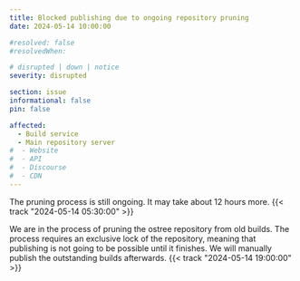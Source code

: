 ```yaml
---
title: Blocked publishing due to ongoing repository pruning
date: 2024-05-14 10:00:00

#resolved: false
#resolvedWhen: 

# disrupted | down | notice
severity: disrupted

section: issue
informational: false
pin: false

affected:
  - Build service
  - Main repository server
#  - Website
#  - API
#  - Discourse
#  - CDN
---
```


<!-- **Resolved*:** resolution message {{< track "2022-08-30 21:38:00" >}} -->

<!-- **Monitoring:** update after mitigation is in place {{< track "2022-08-30 21:38:00" >}} -->

The pruning process is still ongoing. It may take about 12 hours more. {{< track "2024-05-14 05:30:00" >}}

We are in the process of pruning the ostree repository from old builds. The
process requires an exclusive lock of the repository, meaning that publishing
is not going to be possible until it finishes. We will manually publish the
outstanding builds afterwards. {{< track "2024-05-14 19:00:00" >}}
